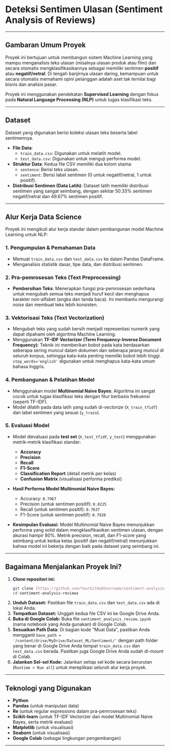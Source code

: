# Deteksi Sentimen Ulasan (Sentiment Analysis of Reviews)

---

## Gambaran Umum Proyek

Proyek ini bertujuan untuk membangun sistem Machine Learning yang mampu menganalisis teks ulasan (misalnya ulasan produk atau film) dan secara otomatis mengklasifikasikannya sebagai memiliki sentimen **positif** atau **negatif/netral**. Di tengah banjirnya ulasan daring, kemampuan untuk secara otomatis memahami opini pelanggan adalah aset tak ternilai bagi bisnis dan analisis pasar.

Proyek ini menggunakan pendekatan **Supervised Learning** dengan fokus pada **Natural Language Processing (NLP)** untuk tugas klasifikasi teks.

---

## Dataset

Dataset yang digunakan berisi koleksi ulasan teks beserta label sentimennya.

* **File Data**:
    * `train_data.csv`: Digunakan untuk melatih model.
    * `test_data.csv`: Digunakan untuk menguji performa model.
* **Struktur Data**: Kedua file CSV memiliki dua kolom utama:
    * `sentence`: Berisi teks ulasan.
    * `sentiment`: Berisi label sentimen (0 untuk negatif/netral, 1 untuk positif).
* **Distribusi Sentimen (Data Latih)**: Dataset latih memiliki distribusi sentimen yang sangat seimbang, dengan sekitar 50.33% sentimen negatif/netral dan 49.67% sentimen positif.

---

## Alur Kerja Data Science

Proyek ini mengikuti alur kerja standar dalam pembangunan model Machine Learning untuk NLP:

### 1. Pengumpulan & Pemahaman Data
* Memuat `train_data.csv` dan `test_data.csv` ke dalam Pandas DataFrame.
* Menganalisis statistik dasar, tipe data, dan distribusi sentimen.

### 2. Pra-pemrosesan Teks (Text Preprocessing)
* **Pembersihan Teks**: Menerapkan fungsi pra-pemrosesan sederhana untuk mengubah semua teks menjadi huruf kecil dan menghapus karakter non-alfabet (angka dan tanda baca). Ini membantu mengurangi *noise* dan membuat teks lebih konsisten.

### 3. Vektorisasi Teks (Text Vectorization)
* Mengubah teks yang sudah bersih menjadi representasi numerik yang dapat dipahami oleh algoritma Machine Learning.
* Menggunakan **TF-IDF Vectorizer (Term Frequency-Inverse Document Frequency)**: Teknik ini memberikan bobot pada kata berdasarkan seberapa sering muncul dalam dokumen dan seberapa jarang muncul di seluruh korpus, sehingga kata-kata penting memiliki bobot lebih tinggi. `stop_words='english'` digunakan untuk menghapus kata-kata umum bahasa Inggris.

### 4. Pembangunan & Pelatihan Model
* Menggunakan model **Multinomial Naive Bayes**: Algoritma ini sangat cocok untuk tugas klasifikasi teks dengan fitur berbasis frekuensi (seperti TF-IDF).
* Model dilatih pada data latih yang sudah di-*vectorize* (`X_train_tfidf`) dan label sentimen yang sesuai (`y_train`).

### 5. Evaluasi Model
* Model dievaluasi pada **test set** (`X_test_tfidf`, `y_test`) menggunakan metrik-metrik klasifikasi standar:
    * **Accuracy**
    * **Precision**
    * **Recall**
    * **F1-Score**
    * **Classification Report** (detail metrik per kelas)
    * **Confusion Matrix** (visualisasi performa prediksi)

* **Hasil Performa Model Multinomial Naive Bayes:**
    * Accuracy: `0.7967`
    * Precision (untuk sentimen positif): `0.8225`
    * Recall (untuk sentimen positif): `0.7637`
    * F1-Score (untuk sentimen positif): `0.7920`

* **Kesimpulan Evaluasi**:
    Model Multinomial Naive Bayes menunjukkan performa yang solid dalam mengklasifikasikan sentimen ulasan, dengan akurasi hampir 80%. Metrik precision, recall, dan F1-score yang seimbang untuk kedua kelas (positif dan negatif/netral) menunjukkan bahwa model ini bekerja dengan baik pada dataset yang seimbang ini.

---

## Bagaimana Menjalankan Proyek Ini?

1.  **Clone repositori ini:**
    ```bash
    git clone [https://github.com/YourGitHubUsername/sentiment-analysis-reviews.git](https://github.com/YourGitHubUsername/sentiment-analysis-reviews.git)
    cd sentiment-analysis-reviews
    ```
2.  **Unduh Dataset:**
    Pastikan file `train_data.csv` dan `test_data.csv` ada di lokal Anda.
3.  **Tempatkan Dataset:**
    Unggah kedua file CSV ini ke Google Drive Anda.
4.  **Buka di Google Colab:**
    Buka file `sentiment_analysis_review.ipynb` (nama notebook yang Anda gunakan) di Google Colab.
5.  **Sesuaikan Path Data:**
    Di bagian kode "Muat Data", pastikan Anda mengganti `base_path = '/content/drive/MyDrive/Dataset_ML/Sentiment/'` dengan path folder yang benar di Google Drive Anda tempat `train_data.csv` dan `test_data.csv` berada. Pastikan juga Google Drive Anda sudah di-*mount* di Colab.
6.  **Jalankan Sel-sel Kode:**
    Jalankan setiap sel kode secara berurutan (`Runtime > Run all`) untuk mereplikasi seluruh alur kerja proyek.

---

## Teknologi yang Digunakan

* **Python**
* **Pandas** (untuk manipulasi data)
* **Re** (untuk regular expressions dalam pra-pemrosesan teks)
* **Scikit-learn** (untuk TF-IDF Vectorizer dan model Multinomial Naive Bayes, serta metrik evaluasi)
* **Matplotlib** (untuk visualisasi)
* **Seaborn** (untuk visualisasi)
* **Google Colab** (sebagai lingkungan pengembangan)

---
